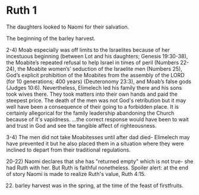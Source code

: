 # Ruth 1

The daughters looked to Naomi for their salvation.

The beginning of the barley harvest.

2-4) Moab especially was off limits to the Israelites because of her incestuous beginning (between Lot and his daughters; 
Genesis 19:30-38), the Moabite’s repeated refusal to help Israel in times of peril (Numbers 22-24), the Moabite women’s’ seduction of the Israelite men (Numbers 25), God’s explicit prohibition of the Moabites from the assembly of the LORD (for 10 generations; 400 years) (Deuteronomy 23:3), and Moab’s false gods (Judges 10:6). 
Nevertheless, Elimelech led his family there and his sons took wives there. 
They took matters into their own hands and paid the steepest price.
  The death of the men was not God's retribution but it may well have been a consequence of their going to a forbidden place.
It is certainly allegorical for the family leadership abandoning the Church because of it's vapidness.
...the correct response would have been to wait and trust in God and see the tangible affect of righteousness. 

3-4) The men did not take Moabitesses until after dad died- 
Elimelech may have prevented it but he also placed them in a situation where they were inclined to depart from their traditional regulations. 


20-22) Naomi declares that she has "returned empty" which is not true- she had Ruth with her.
But Ruth is faithful nonetheless. 
Spoiler alert: at the end of story Naomi is made to realize Ruth's value, Ruth 4:15.

22) barley harvest was in the spring, at the time of the feast of firstfruits.

